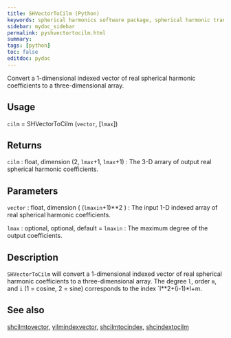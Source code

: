 ```yaml
---
title: SHVectorToCilm (Python)
keywords: spherical harmonics software package, spherical harmonic transform, legendre functions, multitaper spectral analysis, fortran, Python, gravity, magnetic field
sidebar: mydoc_sidebar
permalink: pyshvectortocilm.html
summary:
tags: [python]
toc: false
editdoc: pydoc
---
```


Convert a 1-dimensional indexed vector of real spherical harmonic coefficients to a three-dimensional array.

## Usage

`cilm` = SHVectorToCilm (`vector`, [`lmax`])

## Returns

`cilm` : float, dimension (2, `lmax`+1, `lmax`+1)
:   The 3-D arrary of output real spherical harmonic coefficients.

## Parameters

`vector` : float, dimension ( (`lmaxin`+1)\*\*2 )
:   The input 1-D indexed array of real spherical harmonic coefficients.

`lmax` : optional, optional, default = `lmaxin`
:   The maximum degree of the output coefficients.

## Description

`SHVectorToCilm` will convert a 1-dimensional indexed vector of real spherical harmonic coefficients to a three-dimensional array. The degree `l`, order `m`, and `i` (1 = cosine, 2 = sine) corresponds to the index `l**2+(i-1)*l+m.

## See also

[shcilmtovector](pyshcilmtovector.html), [yilmindexvector](pyyilmindexvector.html), [shcilmtocindex](pyshcilmtocindex.html), [shcindextocilm](pyshcindextocilm.html)
